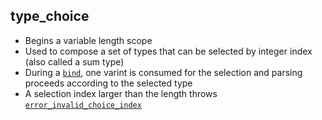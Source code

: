 ## type_choice

- Begins a variable length scope
- Used to compose a set of types that can be selected by integer index (also called a sum type)
- During a [`bind`](bind.md), one varint is consumed for the selection and parsing proceeds according to the selected type
- A selection index larger than the length throws [`error_invalid_choice_index`](error_invalid_choice_index.md)
